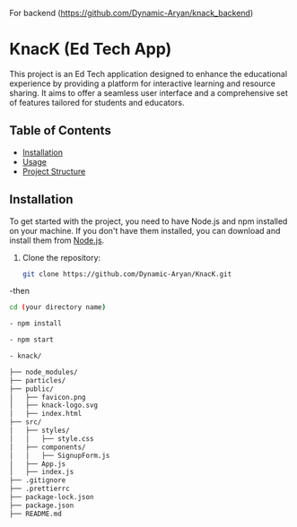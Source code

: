 For backend (https://github.com/Dynamic-Aryan/knack_backend)

# KnacK (Ed Tech App)

This project is an Ed Tech application designed to enhance the educational experience by providing a platform for interactive learning and resource sharing. It aims to offer a seamless user interface and a comprehensive set of features tailored for students and educators.

## Table of Contents

- [Installation](#installation)
- [Usage](#usage)
- [Project Structure](#project-structure)


## Installation

To get started with the project, you need to have Node.js and npm installed on your machine. If you don't have them installed, you can download and install them from [Node.js](https://nodejs.org/).

1. Clone the repository:
   ```sh
   git clone https://github.com/Dynamic-Aryan/KnacK.git


-then   
   ```sh
   cd (your directory name)

- npm install

- npm start

- knack/

├── node_modules/
├── particles/
├── public/
│   ├── favicon.png
│   ├── knack-logo.svg
│   ├── index.html
├── src/
│   ├── styles/
│   │   ├── style.css
│   ├── components/
│   │   ├── SignupForm.js
│   ├── App.js
│   ├── index.js
├── .gitignore
├── .prettierrc
├── package-lock.json
├── package.json
├── README.md



